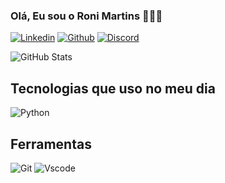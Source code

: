 ### Olá, Eu sou o Roni Martins 🙋🏾‍♂️

[![Linkedin](https://img.shields.io/badge/LinkedIn-0077B5?style=for-the-badge&logo=linkedin&logoColor=white)](https://www.linkedin.com/in/roni-martins-010434275/)
[![Github](https://img.shields.io/badge/GitHub-100000?style=for-the-badge&logo=github&logoColor=white)](https://github.com/MartinsRoni)
[![Discord](https://img.shields.io/badge/Discord-7289DA?style=for-the-badge&logo=discord&logoColor=white)](https://discord.com/channels/@me)

![GitHub Stats](https://github-readme-stats.vercel.app/api?username=martinsroni&theme=transparent&bg_color=000&border_color=30A3DC&show_icons=true&icon_color=30A3DC&title_color=E94D5F&text_color=FFF)

## Tecnologias que uso no meu dia

![Python](https://img.shields.io/badge/python-3670A0?style=for-the-badge&logo=python&logoColor=ffdd54)

## Ferramentas

![Git](https://img.shields.io/badge/GIT-E44C30?style=for-the-badge&logo=git&logoColor=white)
![Vscode](https://img.shields.io/badge/Vscode-007ACC?style=for-the-badge&logo=visual-studio-code&logoColor=white)
                        

